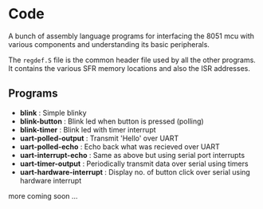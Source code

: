 # Code

A bunch of assembly language programs for interfacing the 8051 mcu with various
components and understanding its basic peripherals.

The `regdef.S` file is the common header file used by all the other programs.
It contains the various SFR memory locations and also the ISR addresses.

## Programs

- **blink** : Simple blinky
- **blink-button** : Blink led when button is pressed (polling)
- **blink-timer** : Blink led with timer interrupt
- **uart-polled-output** : Transmit 'Hello' over UART
- **uart-polled-echo** : Echo back what was recieved over UART
- **uart-interrupt-echo** : Same as above but using serial port interrupts
- **uart-timer-output** : Periodically transmit data over serial using timers
- **uart-hardware-interrupt** : Display no. of button click over serial using
hardware interrupt

more coming soon ...
